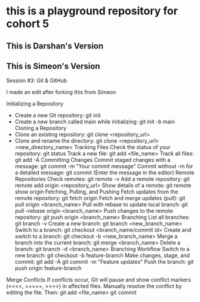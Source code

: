# this is a playground repository for cohort 5

## This is Darshan's Version

## This is Simeon's Version

Session #3: Git & GitHub

I made an edit after forking this from Simeon

Initializing a Repository
- Create a new Git repository: git init
- Create a new branch called main while initializing: git init -b main
Cloning a Repository
- Clone an existing repository: git clone <repository_url>
- Clone and rename the directory: git clone <repository_url> <new_directory_name>
Tracking Files
Check the status of your repository: git status
Track a new file: git add <file_name>
Track all files: git add -A
Committing Changes
Commit staged changes with a message: git commit -m "Your commit message"
Commit without -m for a detailed message: git commit (Enter the message in the editor)
Remote Repositories
Check remotes: git remote -v
Add a remote repository: git remote add origin <repository_url>
Show details of a remote: git remote show origin
Fetching, Pulling, and Pushing
Fetch updates from the remote repository: git fetch origin
Fetch and merge updates (pull): git pull origin <branch_name>
Pull with rebase to update local branch: git pull –rebase origin <branch_name>
Push changes to the remote repository: git push origin <branch_name>
Branching
List all branches: git branch -v
Create a new branch: git branch <new_branch_name>
Switch to a branch: git checkout <branch_name/commit id>
Create and switch to a branch: git checkout -b <new_branch_name>
Merge a branch into the current branch: git merge <branch_name>
Delete a branch: git branch -d <branch_name>
Branching Workflow
Switch to a new branch: git checkout -b feature-branch
Make changes, stage, and commit:
git add -A
git commit -m "Feature updates"
Push the branch: git push origin feature-branch

Merge Conflicts
If conflicts occur, Git will pause and show conflict markers (<<<<, =====, >>>>) in affected files. Manually resolve the conflict by editing the file. 
Then: git add <file_name>
git commit
